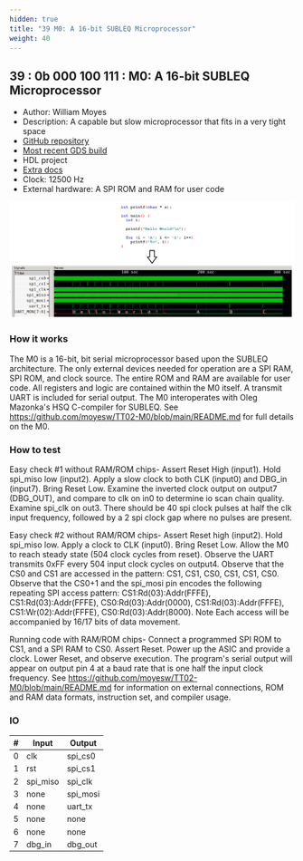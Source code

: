 ```yaml
---
hidden: true
title: "39 M0: A 16-bit SUBLEQ Microprocessor"
weight: 40
---
```


## 39 : 0b 000 100 111 : M0: A 16-bit SUBLEQ Microprocessor

* Author: William Moyes
* Description: A capable but slow microprocessor that fits in a very tight space
* [GitHub repository](https://github.com/moyesw/TT02-M0)
* [Most recent GDS build](https://github.com/moyesw/TT02-M0/actions/runs/3598275101)
* HDL project
* [Extra docs](https://github.com/moyesw/TT02-M0/blob/main/README.md)
* Clock: 12500 Hz
* External hardware: A SPI ROM and RAM for user code

![picture](images/hello_c.png)

### How it works

The M0 is a 16-bit, bit serial microprocessor based upon the SUBLEQ architecture. The only external devices needed for operation are a SPI RAM, SPI ROM, and clock source. The entire ROM and RAM are available for user code.  All registers and logic are contained within the M0 itself. A transmit UART is included for serial output. The M0 interoperates with Oleg Mazonka's HSQ C-compiler for SUBLEQ. See https://github.com/moyesw/TT02-M0/blob/main/README.md for full details on the M0.

### How to test

Easy check #1 without RAM/ROM chips- Assert Reset High (input1). Hold spi_miso low (input2). Apply a slow clock to both CLK (input0) and DBG_in (input7). Bring Reset Low. Examine the inverted clock output on output7 (DBG_OUT), and compare to clk on in0 to determine io scan chain quality. Examine spi_clk on out3. There should be 40 spi clock pulses at half the clk input frequency, followed by a 2 spi clock gap where no pulses are present.

Easy check #2 without RAM/ROM chips- Assert Reset high (input2). Hold spi_miso low. Apply a clock to CLK (input0). Bring Reset Low. Allow the M0 to reach steady state (504 clock cycles from reset). Observe the UART transmits 0xFF every 504 input clock cycles on output4. Observe that the CS0 and CS1 are accessed in the pattern: CS1, CS1, CS0, CS1, CS1, CS0. Observe that the CS0+1 and the spi_mosi pin encodes the following repeating SPI access pattern: CS1:Rd(03):Addr(FFFE), CS1:Rd(03):Addr(FFFE), CS0:Rd(03):Addr(0000), CS1:Rd(03):Addr(FFFE), CS1:Wr(02):Addr(FFFE), CS0:Rd(03):Addr(8000). Note Each access will be accompanied by 16/17 bits of data movement.

Running code with RAM/ROM chips- Connect a programmed SPI ROM to CS1, and a SPI RAM to CS0. Assert Reset. Power up the ASIC and provide a clock. Lower Reset, and observe execution. The program's serial output will appear on output pin 4 at a baud rate that is one half the input clock frequency. See https://github.com/moyesw/TT02-M0/blob/main/README.md for information on external connections, ROM and RAM data formats, instruction set, and compiler usage.


### IO

| # | Input        | Output       |
|---|--------------|--------------|
| 0 | clk  | spi_cs0 |
| 1 | rst  | spi_cs1 |
| 2 | spi_miso  | spi_clk |
| 3 | none  | spi_mosi |
| 4 | none  | uart_tx |
| 5 | none  | none |
| 6 | none  | none |
| 7 | dbg_in  | dbg_out |
